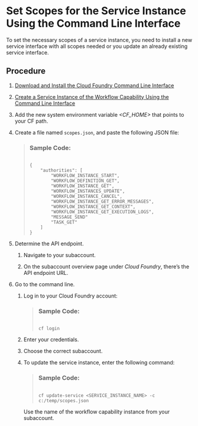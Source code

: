 <!-- loio2c19449ebaeb4e4c8fe1c110a2a2b876 -->

# Set Scopes for the Service Instance Using the Command Line Interface

To set the necessary scopes of a service instance, you need to install a new service interface with all scopes needed or you update an already existing service interface.



## Procedure

1.  [Download and Install the Cloud Foundry Command Line Interface](https://help.sap.com/viewer/65de2977205c403bbc107264b8eccf4b/Cloud/en-US/4ef907afb1254e8286882a2bdef0edf4.html)

2.  [Create a Service Instance of the Workflow Capability Using the Command Line Interface](https://help.sap.com/viewer/e157c391253b4ecd93647bf232d18a83/Cloud/en-US/e8d88dd056f14c75af59e68d6b20345f.html)

3.  Add the new system environment variable *<CF\_HOME\>* that points to your CF path.

4.  Create a file named `scopes.json`, and paste the following JSON file:

    > ### Sample Code:  
    > ```
    > 
    > {  
    >     "authorities": [
    >         "WORKFLOW_INSTANCE_START",
    >         "WORKFLOW_DEFINITION_GET",
    >         "WORKFLOW_INSTANCE_GET",
    >         "WORKFLOW_INSTANCES_UPDATE",
    >         "WORKFLOW_INSTANCE_CANCEL",
    >         "WORKFLOW_INSTANCE_GET_ERROR_MESSAGES",
    >         "WORKFLOW_INSTANCE_GET_CONTEXT",
    >         "WORKFLOW_INSTANCE_GET_EXECUTION_LOGS",
    >         "MESSAGE_SEND"
    >         "TASK_GET"
    >     ]
    > }
    > ```

5.  Determine the API endpoint.

    1.  Navigate to your subaccount.

    2.  On the subaccount overview page under *Cloud Foundry*, there’s the API endpoint URL.

6.  Go to the command line.

    1.  Log in to your Cloud Foundry account:

        > ### Sample Code:  
        > ```
        > 
        > cf login
        > ```

    2.  Enter your credentials.

    3.  Choose the correct subaccount.

    4.  To update the service instance, enter the following command:

        > ### Sample Code:  
        > ```
        > 
        > cf update-service <SERVICE_INSTANCE_NAME> -c c:/temp/scopes.json
        > ```

        Use the name of the workflow capability instance from your subaccount.


